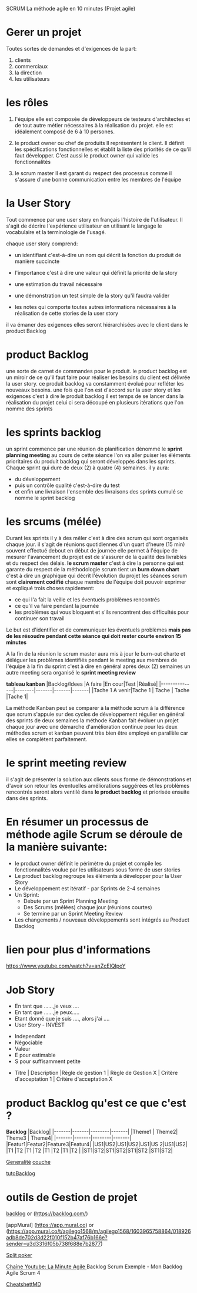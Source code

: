 SCRUM La méthode agile en 10 minutes (Projet agile)

# Gerer un projet

Toutes sortes de demandes et d'exigences de la part:
1. clients
2. commerciaux
3. la direction
4. les utilisateurs

# les rôles
1. l'équipe
elle est composée de développeurs de
testeurs d'architectes et de tout autre
métier nécessaires à la réalisation du
projet. elle est idéalement composé de 6 à 10 persones.

2. le product owner ou chef de produits 
Il représentent le client. Il définit les spécifications fonctionnelles et établit la liste des
priorités de ce qu'il faut développer. C'est aussi le product owner qui valide les fonctionnalités 

3. le scrum master 
Il est garant du respect des processus comme il
s'assure d'une bonne communication entre
les membres de l'équipe

# la User Story
Tout commence par une user story en
français l'histoire de l'utilisateur. 
Il s'agit de décrire l'expérience
utilisateur en utilisant le langage le
vocabulaire et la terminologie de
l'usagé.

chaque user story comprend:
- un identifiant c'est-à-dire un nom qui
décrit la fonction du produit de manière
succincte 
- l'importance c'est à dire une
valeur qui définit la priorité de la
story 
- une estimation du travail
nécessaire 
- une démonstration un test
simple de la story qu'il faudra valider

- les notes qui comporte toutes autres
informations nécessaires à la
réalisation de cette stories de la user
story 

il va émaner des exigences elles
seront hiérarchisées avec le client dans le product Backlog

#  product Backlog
une sorte de carnet de commandes pour le
produit. le product backlog est un miroir
de ce qu'il faut faire pour réaliser les
besoins du client est délivrée la user
story. ce produit backlog va constamment évolué
pour refléter les nouveaux besoins. 
une fois que l'on est d'accord sur la user story et les exigences c'est à
dire le produit backlog il est temps de
se lancer dans la réalisation du projet
celui ci sera découpé en plusieurs
itérations que l'on nomme des sprints

# les sprints backlog

un sprint commence par une réunion de planification dénommé le **sprint planning meeting** au cours de
cette séance l'on va aller puiser les
éléments prioritaires du produit backlog
qui seront développés dans les sprints. 
Chaque sprint qui dure de deux (2) à
quatre (4) semaines. 
il y aura:
- du développement
- puis un contrôle qualité c'est-à-dire du test 
- et enfin une livraison 
l'ensemble des livraisons des sprints cumulé se nomme
le sprint backlog 

# les srcums (mélée)
Durant les sprints il
y à des mêler c'est à dire des scrum qui
sont organisés chaque jour.
il s'agit de réunions quotidiennes d'un
quart d'heure (15 min) souvent effectué debout en début de journée elle permet à
l'équipe de mesurer l'avancement du
projet est de s'assurer de la qualité des livrables et du respect des délais. **le scrum master** c'est à dire la personne qui est garante du respect de la
méthodologie scrum tient un **burn down chart** c'est à dire un graphique qui décrit l'évolution du projet les séances scrum sont **clairement codifié** chaque
membre de l'équipe doit pouvoir exprimer
et expliqué trois choses rapidement: 
- ce qui l'a fait la veille et les éventuels problèmes rencontrés 
- ce qu'il va faire pendant la journée
- les problèmes qui vous bloquent et s'ils rencontrent des difficultés pour continuer son travail

Le but est d'identifier et de
communiquer les éventuels problèmes **mais pas de les résoudre pendant cette séance qui doit rester courte environ 15 minutes**

A la fin de la réunion le scrum master
aura mis à jour le burn-out charte et
déléguer les problèmes identifiés
pendant le meeting aux membres de
l'équipe à la fin du sprint
c'est à dire en général après deux (2)
semaines un autre meeting sera organisé
le **sprint meeting review**

**tableau kanban**
|Backlog/Idees  |A faire |En cour|Test   |Réalisé| 
|---------------|--------|-------|-------|-------|
|Tache 1 A venir|Tache 1 | Tache | Tache |Tache 1|

La méthode Kanban peut se comparer à la méthode scrum
à la différence que scrum s'appuie sur des cycles de développement régulier en général des sprints de deux semaines la méthode Kanban fait évoluer un projet chaque jour avec une démarche d'amélioration continue pour les deux méthodes scrum et kanban peuvent très
bien être employé en parallèle car elles se complètent parfaitement.


# le sprint meeting review

il s'agit de présenter la solution aux clients sous
forme de démonstrations et d'avoir son retour les éventuelles améliorations suggérées et les problèmes rencontrés seront alors ventilé dans **le product backlog** et priorisée ensuite dans des
sprints.


# En résumer un processus de méthode agile Scrum se déroule de la manière suivante:
- le product owner définit le
périmètre du projet et compile les
fonctionnalités voulue par les
utilisateurs sous forme de user stories
- Le product backlog regroupe les éléments à développer pour la User Story
- Le développement est itératif - par Sprints de 2-4 semaines
- Un Sprint:
    * Debute par un Sprint Planning Meeting
    * Des Scrums (mêlées) chaque jour (réunions courtes)
    * Se termine par un Sprint Meeting Review
- Les changements / nouveaux développements sont intégrés au Product Backlog

# lien pour plus d'informations

https://www.youtube.com/watch?v=anZcEIQlpoY

# Job Story
*  En tant que ......,je veux ....
*  En tant que ......,je peux.....
* Etant donné que je suis ...., alors j'ai ....
* User Story - INVEST
- Independant
- Négociable
- Valeur
- E pour estimable
- S pour suffisamment petite 
* Titre | Description |Règle de gestion 1 | Règle de Gestion X | Critère d'acceptation 1 | Critère d'acceptation X



#  product Backlog qu'est ce que c'est ?
**Backlog**
|Backlog| 
|-------|-------|--------|-------|
|Theme1 | Theme2| Theme3 | Theme4|
|-------|-------|--------|-------|
|Featur1|Featur2|Feature3|Featur4|
|US1|US2|US1|US2|US1|US 2|US1|US2|
|T1 |T2 |T1 |T2 |T1 |T2  |T1 |T2 |
|ST1|ST2|ST1|ST2|ST1|ST2 |ST1|ST2|

[Generalité](https://www.youtube.com/watch?v=p1aTlXjNOx0)
[couche](https://www.youtube.com/watch?v=ollveOg0mks)

[tutoBacklog](https://www.youtube.com/watch?v=RYgo9w7Aev0)

# outils de Gestion de projet
[backlog](https://www.youtube.com/watch?v=Z4sz26IgbTs) or (https://backlog.com/)

[appMural] (https://app.mural.co) or (https://app.mural.co/t/agilego1568/m/agilego1568/1603965758864/018926adb8de702d3d22f010f152b47af76b166e?sender=u3d3316f05b738f688e7b2877)

[Split poker](https://cv19q04.na1.hubspotlinks.com/Ctc/GE+113/cV19q04/MWYJzfSQ_wjW2tGlh48WtsTxW8VsNl14M76S-N3V8l855knJ3V3Zsc37CgJPnW6y3QnR527FmKW2T21rS3cdtFtN8g1KCZKQtRDVfvr0M1CtxWXW69hYmV2t4qm3N2LWqC6dPzgGW6Q1nkl83cS34W8rFHP36ZbQL0W7TjNln4HFxrQW4CDWFk2mjhgzW7H0JkK6pwJgQW1L6vfB2KvNNzW8fY60b7Fp4TJW419rgD5GD0h3W1XbxkS7Bs6yxVTXRkP8L3VdbW6jgnp32M42DgW1LTkQ_2sFDpQW94d9zH4kyvQ3VwyvgS5pnVPpW78yPZX4TT6M4N8T_1tWCckZSW8xpTTr6r8cfNW39J_sF8bQ__sW3q3-lD4f6mMbW6jrHcH6BXbtXVvhP2V8qk9wYW7XhPV_8SjPj4W5Htjzf7XyBkMW20_mrb825-0dW51XHPk540ljfN1FvB6vJ4nqt3bT71)

[Chaîne Youtube: La Minute Agile ](https://www.youtube.com/c/LaMinuteAgile)
Backlog Scrum Exemple - Mon Backlog Agile Scrum 4

[CheatshettMD](https://documentation-snds.health-data-hub.fr/contribuer/guide_contribution/tutoriel_markdown.html#liens-hypertextes)

